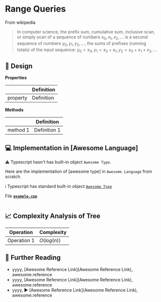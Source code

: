 # Range Queries

From wikipedia

> In computer science, the prefix sum, cumulative sum, inclusive scan, or simply scan of a sequence of numbers $x_0, x_1, x_2, ...$ is a second sequence of numbers $y_0, y_1, y_2, ...$, the sums of prefixes (running totals) of the input sequence: $y_0 = x_0, y_1 = x_0 + x_1, y_2 = x_0 + x_1+ x_2, ...$

## 🎨 Design


**Properties**

|                | Definition                              |
|----------------|-----------------------------------------|
| property       | Definition                              |

**Methods**

|                 | Definition      |
|-----------------|-----------------|
| method 1        | Definition 1    |


## 💻 Implementation in [Awesome Language]

⚠️ Typescript hasn't has built-in object `Awesome Type`.

Here are the implementation of [awesome type] in `Awesome Language` from scratch.

ℹ️ Typescript has standard built-in object [`Awesome Type`](awesome-link)

File [**`example.cpp`**](code/example.cpp)

```[id]
```

## 📈 Complexity Analysis of Tree


| Operation       | Complexity          |
|-----------------|---------------------|
| Operation 1     | $O(log(n))$         |

## 🔗 Further Reading

* yyyy, [Awesome Reference Link](Awesome Reference Link), awesome.reference
* yyyy, [Awesome Reference Link](Awesome Reference Link), awesome.reference
* yyyy, ▶️ [Awesome Reference Link](Awesome Reference Link), awesome.reference
